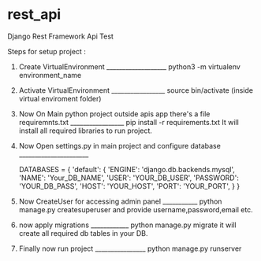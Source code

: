 # rest_api
Django Rest Framework Api Test

Steps for setup project :

1) Create VirtualEnvironment ___________________  python3 -m virtualenv environment_name

2) Activate VirtualEnvironment _________________ source bin/activate (inside virtual enviroment folder)

3) Now On Main python project outside apis app there's a file requiremnts.txt _________________ pip install -r requirements.txt
   It will install all required libraries to run project.
   
4) Now Open settings.py in main project and configure database ______________________ 
   
   DATABASES = {
    'default': {
        'ENGINE': 'django.db.backends.mysql',
        'NAME': 'Your_DB_NAME',
        'USER': 'YOUR_DB_USER',
        'PASSWORD': 'YOUR_DB_PASS',
        'HOST': 'YOUR_HOST',
        'PORT': 'YOUR_PORT',
    }
}

5) Now CreateUser for accessing admin panel ___________ python manage.py createsuperuser
   and provide username,password,email etc.

6) now apply migrations ____________ python manage.py migrate 
   it will create all required db tables in your DB.

7) Finally now run project ________________ python manage.py runserver

 
